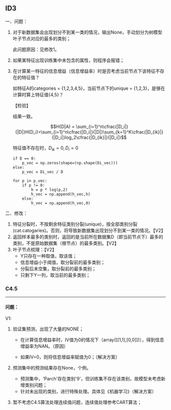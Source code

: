 ## ID3

一、问题：

1. 对于新数据集会出现划分不到某一类的情况，输出None，手动划分为树模型叶子节点对应的最多的类别；

   此问题原因：见修改1。

2. 如果某特征出现训练集中未包含的属性，则程序会报错；

3. 在计算某一特征的信息增益（信息增益率）时是否考虑当前节点下该特征不存在的特征值？

   如特征A的categories = {1,2,3,4,5}，当前节点下的unique = {1,2,3}，是够在计算时算上特征值{4,5}？

   【检验】

   结果一致。

   $$H(D|A) = \sum_{i=1}^n\cfrac{|D_i|}{|D|}H(D_i)=\sum_{i=1}^n\cfrac{|D_i|}{|D|}\sum_{k=1}^K\cfrac{|D_{ik}|}{|D_i|}log_2\cfrac{|D_{ik}|}{|D_i|}$$    

   特征值不存在时，$D_{ik}=0,D_i=0$

   ```
   if D == 0:
       p_vec = np.zeros(shape=(np.shape(Di_vec)))
   else:
       p_vec = Di_vec / D
   ```


   ```
   for p in p_vec:
       if p != 0:
           h = p * log(p,2)
           h_vec = np.append(h_vec,h)
       else:
           h_vec = np.append(h_vec,0)
   ```

二、修改：

1. 特征分裂时，不按剩余特征类别分裂(unique)，按全部类别分裂(cat.catogaries)。否则，将导致新数据集出现划分不到某一类的情况。【V2】
2. 返回样本最多的类别时，返回的是当前所在数据集D（即当前节点下）最多的类别，不是原始数据集（根节点）的最多类别。【V2】
3. 叶子节点梳理：【V2】
   * Y只存在一种取值，取该值；
   * 信息增益小于阈值，取分裂前的最多类别；
   * 分裂后未空集，取分裂前的最多类别；
   * 只剩下Y一列，取当前的最多类别；


### C4.5    

----------------

#### 问题：

V1:    

1.  验证集预测，出现了大量的NONE；

    * 在计算信息增益率时，IV值为0的情况下（array([[1,1],[0,0]])），得到信息增益率为NAN。（原因）


    * 如果IV=0，则将信息增益率赋值为0；（解决方案）

2.  预测集中的预测结果存在None，个例。

    * 预测集中，'Parch'存在类别'9'，但训练集不存在该类别，故模型未考虑新增类别问题；
    * 针对未出现的类别，进行特殊处理。具体见《机器学习》（解决方案）
3.  暂不考虑C4.5算法处理连续值问题，连续值处理参考CART算法；